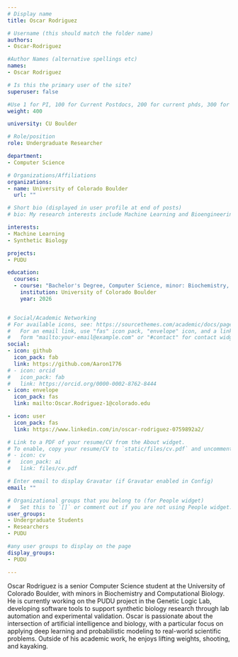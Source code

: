 ```yaml
---
# Display name
title: Oscar Rodriguez

# Username (this should match the folder name)
authors:
- Oscar-Rodriguez

#Author Names (alternative spellings etc)
names:
- Oscar Rodriguez

# Is this the primary user of the site?
superuser: false

#Use 1 for PI, 100 for Current Postdocs, 200 for current phds, 300 for current masters, 400 for current undergrads, 800 for alum postdocs, 810 for alum phds, 820 for alum masters, and 830 for alum undergrads, 900 for tools, 1000 for projects
weight: 400

university: CU Boulder

# Role/position
role: Undergraduate Researcher

department:
- Computer Science

# Organizations/Affiliations
organizations:
- name: University of Colorado Boulder
  url: ""

# Short bio (displayed in user profile at end of posts)
# bio: My research interests include Machine Learning and Bioengineering.

interests:
- Machine Learning
- Synthetic Biology

projects:
- PUDU

education:
  courses:
  - course: "Bachelor's Degree, Computer Science, minor: Biochemistry, Computational Biology"
    institution: University of Colorado Boulder
    year: 2026


# Social/Academic Networking
# For available icons, see: https://sourcethemes.com/academic/docs/page-builder/#icons
#   For an email link, use "fas" icon pack, "envelope" icon, and a link in the
#   form "mailto:your-email@example.com" or "#contact" for contact widget.
social:
- icon: github
  icon_pack: fab
  link: https://github.com/Aaron1776
# - icon: orcid
#   icon_pack: fab
#   link: https://orcid.org/0000-0002-8762-8444
- icon: envelope
  icon_pack: fas
  link: mailto:Oscar.Rodriguez-1@colorado.edu

- icon: user
  icon_pack: fas
  link: https://www.linkedin.com/in/oscar-rodriguez-0759892a2/

# Link to a PDF of your resume/CV from the About widget.
# To enable, copy your resume/CV to `static/files/cv.pdf` and uncomment the lines below.
# - icon: cv
#   icon_pack: ai
#   link: files/cv.pdf

# Enter email to display Gravatar (if Gravatar enabled in Config)
email: ""

# Organizational groups that you belong to (for People widget)
#   Set this to `[]` or comment out if you are not using People widget.
user_groups:
- Undergraduate Students
- Researchers
- PUDU

#any user groups to display on the page
display_groups:
- PUDU

---
```

Oscar Rodriguez is a senior Computer Science student at the University of Colorado Boulder, with minors in Biochemistry and Computational Biology. He is currently working on the PUDU project in the Genetic Logic Lab, developing software tools to support synthetic biology research through lab automation and experimental validation. Oscar is passionate about the intersection of artificial intelligence and biology, with a particular focus on applying deep learning and probabilistic modeling to real-world scientific problems. Outside of his academic work, he enjoys lifting weights, shooting, and kayaking.
